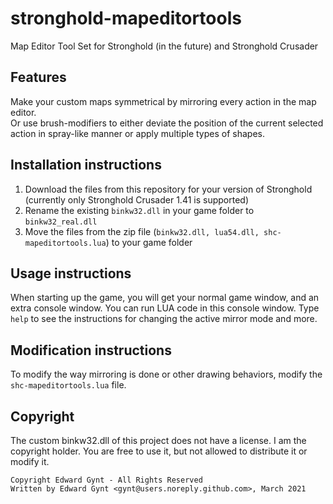 # stronghold-mapeditortools
Map Editor Tool Set for Stronghold (in the future) and Stronghold Crusader

## Features
Make your custom maps symmetrical by mirroring every action in the map editor.  
Or use brush-modifiers to either deviate the position of the current selected action in spray-like manner or apply multiple types of shapes.

## Installation instructions
1. Download the files from this repository for your version of Stronghold (currently only Stronghold Crusader 1.41 is supported)
2. Rename the existing `binkw32.dll` in your game folder to `binkw32_real.dll`
3. Move the files from the zip file (`binkw32.dll, lua54.dll, shc-mapeditortools.lua`) to your game folder

## Usage instructions
When starting up the game, you will get your normal game window, and an extra console window. You can run LUA code in this console window. Type `help` to see the instructions for changing the active mirror mode and more.

## Modification instructions
To modify the way mirroring is done or other drawing behaviors, modify the `shc-mapeditortools.lua` file.

## Copyright
The custom binkw32.dll of this project does not have a license. I am the copyright holder. You are free to use it, but not allowed to distribute it or modify it.
```
Copyright Edward Gynt - All Rights Reserved
Written by Edward Gynt <gynt@users.noreply.github.com>, March 2021
```
